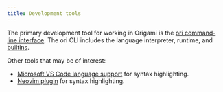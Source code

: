 ```yaml
---
title: Development tools
---
```


The primary development tool for working in Origami is the [ori command-line interface](/cli). The ori CLI includes the language interpreter, runtime, and [builtins](/builtins).

Other tools that may be of interest:

- [Microsoft VS Code language support](https://marketplace.visualstudio.com/items?itemName=WebOrigami.origami-vscode-extension) for syntax highlighting.
- [Neovim plugin](https://github.com/DeclanChidlow/weborigami-nvim) for syntax highlighting.
